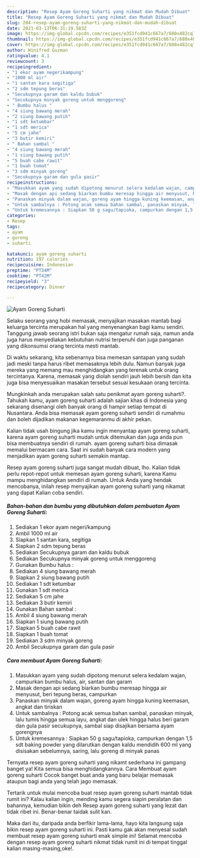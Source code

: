```yaml
---
description: "Resep Ayam Goreng Suharti yang nikmat dan Mudah Dibuat"
title: "Resep Ayam Goreng Suharti yang nikmat dan Mudah Dibuat"
slug: 204-resep-ayam-goreng-suharti-yang-nikmat-dan-mudah-dibuat
date: 2021-03-13T06:31:19.583Z
image: https://img-global.cpcdn.com/recipes/e351fcd941c667a7/680x482cq70/ayam-goreng-suharti-foto-resep-utama.jpg
thumbnail: https://img-global.cpcdn.com/recipes/e351fcd941c667a7/680x482cq70/ayam-goreng-suharti-foto-resep-utama.jpg
cover: https://img-global.cpcdn.com/recipes/e351fcd941c667a7/680x482cq70/ayam-goreng-suharti-foto-resep-utama.jpg
author: Winifred Guzman
ratingvalue: 4.1
reviewcount: 3
recipeingredient:
- "1 ekor ayam negerikampung"
- "1000 ml air"
- "1 santan kara segitiga"
- "2 sdm tepung beras"
- "Secukupnya garam dan kaldu bubuk"
- "Secukupnya minyak goreng untuk menggoreng"
- " Bumbu halus "
- "4 siung bawang merah"
- "2 siung bawang putih"
- "1 sdt ketumbar"
- "1 sdt merica"
- "5 cm jahe"
- "3 butir kemiri"
- " Bahan sambal "
- "4 siung bawang merah"
- "1 siung bawang putih"
- "5 buah cabe rawit"
- "1 buah tomat"
- "3 sdm minyak goreng"
- "Secukupnya garam dan gula pasir"
recipeinstructions:
- "Masukkan ayam yang sudah dipotong menurut selera kedalam wajan, campurkan bumbu halus, air, santan dan garam"
- "Masak dengan api sedang biarkan bumbu meresap hingga air menyusut, beri tepung beras, campurkan"
- "Panaskan minyak dalam wajan, goreng ayam hingga kuning keemasan, angkat dan tiriskan"
- "Untuk sambalnya : Potong acak semua bahan sambal, panaskan minyak, lalu tumis hingga semua layu, angkat dan ulek hingga halus beri garam dan gula pasir secukupnya, sambal siap disajikan bersama ayam gorengnya"
- "Untuk kremesannya : Siapkan 50 g sagu/tapioka, campurkan dengan 1,5 sdt baking powder yang dilarutkan dengan kaldu mendidih 600 ml yang disisakan sebelumnya, saring, lalu goreng di minyak panas"
categories:
- Resep
tags:
- ayam
- goreng
- suharti

katakunci: ayam goreng suharti 
nutrition: 197 calories
recipecuisine: Indonesian
preptime: "PT34M"
cooktime: "PT42M"
recipeyield: "3"
recipecategory: Dinner

---
```



![Ayam Goreng Suharti](https://img-global.cpcdn.com/recipes/e351fcd941c667a7/680x482cq70/ayam-goreng-suharti-foto-resep-utama.jpg)

Selaku seorang yang hobi memasak, menyajikan masakan mantab bagi keluarga tercinta merupakan hal yang menyenangkan bagi kamu sendiri. Tanggung jawab seorang istri bukan saja mengatur rumah saja, namun anda juga harus menyediakan kebutuhan nutrisi terpenuhi dan juga panganan yang dikonsumsi orang tercinta mesti mantab.

Di waktu  sekarang, kita sebenarnya bisa memesan santapan yang sudah jadi meski tanpa harus ribet memasaknya lebih dulu. Namun banyak juga mereka yang memang mau menghidangkan yang terenak untuk orang tercintanya. Karena, memasak yang diolah sendiri jauh lebih bersih dan kita juga bisa menyesuaikan masakan tersebut sesuai kesukaan orang tercinta. 



Mungkinkah anda merupakan salah satu penikmat ayam goreng suharti?. Tahukah kamu, ayam goreng suharti adalah sajian khas di Indonesia yang sekarang disenangi oleh banyak orang di hampir setiap tempat di Nusantara. Anda bisa memasak ayam goreng suharti sendiri di rumahmu dan boleh dijadikan makanan kegemaranmu di akhir pekan.

Kalian tidak usah bingung jika kamu ingin menyantap ayam goreng suharti, karena ayam goreng suharti mudah untuk ditemukan dan juga anda pun bisa membuatnya sendiri di rumah. ayam goreng suharti bisa dimasak memalui bermacam cara. Saat ini sudah banyak cara modern yang menjadikan ayam goreng suharti semakin mantap.

Resep ayam goreng suharti juga sangat mudah dibuat, lho. Kalian tidak perlu repot-repot untuk memesan ayam goreng suharti, karena Kamu mampu menghidangkan sendiri di rumah. Untuk Anda yang hendak mencobanya, inilah resep menyajikan ayam goreng suharti yang nikamat yang dapat Kalian coba sendiri.

<!--inarticleads1-->

##### Bahan-bahan dan bumbu yang dibutuhkan dalam pembuatan Ayam Goreng Suharti:

1. Sediakan 1 ekor ayam negeri/kampung
1. Ambil 1000 ml air
1. Siapkan 1 santan kara, segitiga
1. Siapkan 2 sdm tepung beras
1. Sediakan Secukupnya garam dan kaldu bubuk
1. Sediakan Secukupnya minyak goreng untuk menggoreng
1. Gunakan  Bumbu halus :
1. Sediakan 4 siung bawang merah
1. Siapkan 2 siung bawang putih
1. Sediakan 1 sdt ketumbar
1. Gunakan 1 sdt merica
1. Sediakan 5 cm jahe
1. Sediakan 3 butir kemiri
1. Gunakan  Bahan sambal :
1. Ambil 4 siung bawang merah
1. Siapkan 1 siung bawang putih
1. Siapkan 5 buah cabe rawit
1. Siapkan 1 buah tomat
1. Sediakan 3 sdm minyak goreng
1. Ambil Secukupnya garam dan gula pasir




<!--inarticleads2-->

##### Cara membuat Ayam Goreng Suharti:

1. Masukkan ayam yang sudah dipotong menurut selera kedalam wajan, campurkan bumbu halus, air, santan dan garam
1. Masak dengan api sedang biarkan bumbu meresap hingga air menyusut, beri tepung beras, campurkan
1. Panaskan minyak dalam wajan, goreng ayam hingga kuning keemasan, angkat dan tiriskan
1. Untuk sambalnya : Potong acak semua bahan sambal, panaskan minyak, lalu tumis hingga semua layu, angkat dan ulek hingga halus beri garam dan gula pasir secukupnya, sambal siap disajikan bersama ayam gorengnya
1. Untuk kremesannya : Siapkan 50 g sagu/tapioka, campurkan dengan 1,5 sdt baking powder yang dilarutkan dengan kaldu mendidih 600 ml yang disisakan sebelumnya, saring, lalu goreng di minyak panas




Ternyata resep ayam goreng suharti yang nikamt sederhana ini gampang banget ya! Kita semua bisa menghidangkannya. Cara Membuat ayam goreng suharti Cocok banget buat anda yang baru belajar memasak ataupun bagi anda yang telah jago memasak.

Tertarik untuk mulai mencoba buat resep ayam goreng suharti mantab tidak rumit ini? Kalau kalian ingin, mending kamu segera siapin peralatan dan bahannya, kemudian bikin deh Resep ayam goreng suharti yang lezat dan tidak ribet ini. Benar-benar taidak sulit kan. 

Maka dari itu, daripada anda berfikir lama-lama, hayo kita langsung saja bikin resep ayam goreng suharti ini. Pasti kamu gak akan menyesal sudah membuat resep ayam goreng suharti enak simple ini! Selamat mencoba dengan resep ayam goreng suharti nikmat tidak rumit ini di tempat tinggal kalian masing-masing,oke!.

